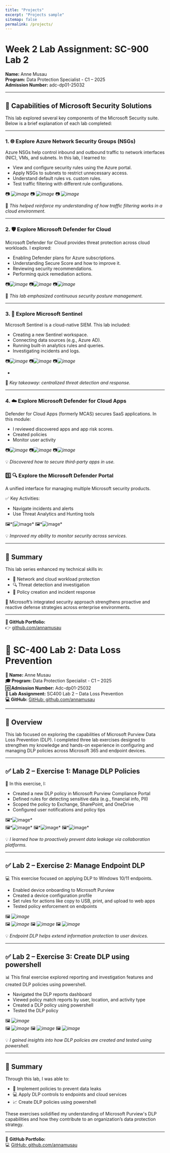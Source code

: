 ```yaml
---
title: "Projects"
excerpt: "Projects sample"
sitemap: false
permalink: /projects/
---
```

# Week 2 Lab Assignment: SC-900 Lab 2  
**Name:** Anne Musau  
**Program:** Data Protection Specialist - C1 – 2025  
**Admission Number:** adc-dp01-25032  

---

## 🔐 Capabilities of Microsoft Security Solutions

This lab explored several key components of the Microsoft Security suite. Below is a brief explanation of each lab completed:

---

### 1. 🌐 Explore Azure Network Security Groups (NSGs)

Azure NSGs help control inbound and outbound traffic to network interfaces (NIC), VMs, and subnets. In this lab, I learned to:

- View and configure security rules using the Azure portal.
- Apply NSGs to subnets to restrict unnecessary access.
- Understand default rules vs. custom rules.
- Test traffic filtering with different rule configurations.

📷 *![image](https://github.com/user-attachments/assets/bf7236aa-a8b1-474a-8c12-5f3da8316bb4)*
📷 *![image](https://github.com/user-attachments/assets/b85813ad-f88d-4e0d-b9e1-5041c420037e)*
📷 *![image](https://github.com/user-attachments/assets/3fb8a7ca-25e2-4d97-a0d2-b4641ce0af0c)* 


📘 *This helped reinforce my understanding of how traffic filtering works in a cloud environment.*

---

### 2. 🛡️ Explore Microsoft Defender for Cloud

Microsoft Defender for Cloud provides threat protection across cloud workloads. I explored:

- Enabling Defender plans for Azure subscriptions.
- Understanding Secure Score and how to improve it.
- Reviewing security recommendations.
- Performing quick remediation actions.

📷*![image](https://github.com/user-attachments/assets/66f383f1-efba-4359-b531-fdc24c21bbe9)*
📷*![image](https://github.com/user-attachments/assets/3b1fc7d4-7431-431a-b776-c72aeb69499d)*
📷*![image](https://github.com/user-attachments/assets/a082051e-c238-4786-a18d-1e85f668bf50)*

  
📘 *This lab emphasized continuous security posture management.*

---

### 3. 🧠 Explore Microsoft Sentinel

Microsoft Sentinel is a cloud-native SIEM. This lab included:

- Creating a new Sentinel workspace.
- Connecting data sources (e.g., Azure AD).
- Running built-in analytics rules and queries.
- Investigating incidents and logs.

📷*![image](https://github.com/user-attachments/assets/27aa955a-8fdb-43d4-b893-76818024fe41)*
📷*![image](https://github.com/user-attachments/assets/b1505580-a913-4adc-8a3e-8a155502f658)*
📷*![image](https://github.com/user-attachments/assets/c31bffce-e2e2-49ce-ad86-410c9ea4b707)*

*  
📘 *Key takeaway: centralized threat detection and response.*

---

### 4. ☁️ Explore Microsoft Defender for Cloud Apps

Defender for Cloud Apps (formerly MCAS) secures SaaS applications. In this module:

- I reviewed discovered apps and app risk scores.
- Created policies
- Monitor user activity  

📷*![image](https://github.com/user-attachments/assets/45ed0116-aa54-4f1c-b73c-a1636f5e59bd)*
📷*![image](https://github.com/user-attachments/assets/8fc18a6d-be06-4691-aef8-41cd13ed848a)*
📷*![image](https://github.com/user-attachments/assets/f4e27308-4e69-4f97-a5b6-7a723bbbc53e)*

💡 *Discovered how to secure third-party apps in use.*

### 5️⃣ 🔍 Explore the Microsoft Defender Portal

A unified interface for managing multiple Microsoft security products.

✅ Key Activities:
- Navigate incidents and alerts  
- Use Threat Analytics and Hunting tools  

🖼️*[![image](https://github.com/user-attachments/assets/001a8b2d-7567-4d7d-a24a-c89a062911d5)* 
🖼️*![image](https://github.com/user-attachments/assets/aa836c71-c714-465b-a488-995249ead61b)*

💡 *Improved my ability to monitor security across services.*

---

## 📝 Summary

This lab series enhanced my technical skills in:

- 🔐 Network and cloud workload protection  
- 🔍 Threat detection and investigation  
- 🚨 Policy creation and incident response  

🧩 Microsoft’s integrated security approach strengthens proactive and reactive defense strategies across enterprise environments.

---

**📎 GitHub Portfolio:**  
👉 [github.com/annamusau](https://github.com/annamusau)


# 🔐 SC-400 Lab 2: Data Loss Prevention

**👤 Name:** Anne Musau  
**🎓 Program:** Data Protection Specialist - C1 – 2025  
**🆔 Admission Number:** Adc-dp01-25032  
**🧪 Lab Assignment:** SC400 Lab 2 – Data Loss Prevention  
**💻 GitHub:** [GitHub: github.com/annamusau](https://github.com/annamusau)

---

## 🧩 Overview

This lab focused on exploring the capabilities of Microsoft Purview Data Loss Prevention (DLP). I completed three lab exercises designed to strengthen my knowledge and hands-on experience in configuring and managing DLP policies across Microsoft 365 and endpoint devices.

---

## ✅ Lab 2 – Exercise 1: Manage DLP Policies

🔧 In this exercise, I:

- Created a new DLP policy in Microsoft Purview Compliance Portal  
- Defined rules for detecting sensitive data (e.g., financial info, PII)  
- Scoped the policy to Exchange, SharePoint, and OneDrive  
- Configured user notifications and policy tips  

🖼️*![image](https://github.com/user-attachments/assets/8e41b818-f78f-490c-9560-51bdcc305b5c)*  
🖼️*![image](https://github.com/user-attachments/assets/d7d98425-77f9-4289-92bb-00d75d942d89)*
🖼️*![image](https://github.com/user-attachments/assets/81ffb62e-86d7-4089-8bb5-6d289a727201)*
🖼️*![image](https://github.com/user-attachments/assets/4dbc4655-c142-458f-acb8-137f0a99e778)*

💡 *I learned how to proactively prevent data leakage via collaboration platforms.*

---

## ✅ Lab 2 – Exercise 2: Manage Endpoint DLP

💻 This exercise focused on applying DLP to Windows 10/11 endpoints.

- Enabled device onboarding to Microsoft Purview  
- Created a device configuration profile  
- Set rules for actions like copy to USB, print, and upload to web apps  
- Tested policy enforcement on endpoints  

🖼️ *![image](https://github.com/user-attachments/assets/c457ed29-d302-45d5-8ea2-f527bfd89965)*  
🖼️ *![image](https://github.com/user-attachments/assets/800aa8d1-28ca-4337-accc-978e7489893a)*
🖼️ *![image](https://github.com/user-attachments/assets/db261bae-7f43-4398-a4d0-42cf59b224c6)*
🖼️ *![image](https://github.com/user-attachments/assets/50f42e1a-f8ad-49e7-9422-aea142d3cff6)*

💡 *Endpoint DLP helps extend information protection to user devices.*

---

## ✅ Lab 2 – Exercise 3: Create DLP using powershell

📊 This final exercise explored reporting and investigation features and created DLP policies using powershell.

- Navigated the DLP reports dashboard  
- Viewed policy match reports by user, location, and activity type  
- Created a DLP policy using powershell 
- Tested the DLP policy

🖼️ *![image](https://github.com/user-attachments/assets/412bcc9d-1290-49b9-aefb-4c2d437b51d1)*  
🖼️ *![image](https://github.com/user-attachments/assets/2a083872-1afd-4447-a648-7519b841db95)*
🖼️ *![image](https://github.com/user-attachments/assets/0c323aa6-c344-4f25-bc6b-f20c84186108)*
🖼️ *![image](https://github.com/user-attachments/assets/e8cbcffa-3401-4579-8bdc-0b4f263fb35b)* 

💡 *I gained insights into how DLP policies are created and tested using powershell.*

---

## 📝 Summary

Through this lab, I was able to:

- 🔐 Implement policies to prevent data leaks  
- 💻 Apply DLP controls to endpoints and cloud services  
- 📈 Create DLP policies using powershell 

These exercises solidified my understanding of Microsoft Purview's DLP capabilities and how they contribute to an organization’s data protection strategy.

---

📎 **GitHub Portfolio:**  
💻 [GitHub: github.com/annamusau](https://github.com/annamusau)
